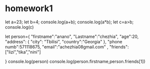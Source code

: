 # homework1
let a=23;
let b=4;
console.log(a+b);
console.log(a*b);
let c=a>b;
console.log(c) 

let person={
    "firstname":"anano",
    "Lastname":"chezhia",
    "age":20,
    "address": { 
        "city": "Tbilisi",
        "country":"Georgia"
    },
    "phone numb":571118675,
    "email":"achezhia08gmail.com" ,
    "friends":["lizi","tika","nini"]

}
console.log(person)
console.log(person.firstname,person.friends[1])
